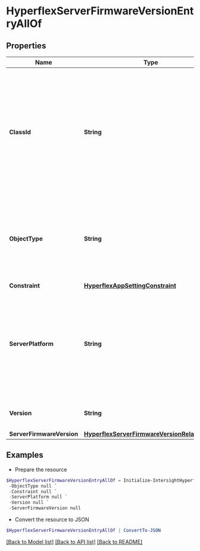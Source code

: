 # HyperflexServerFirmwareVersionEntryAllOf
## Properties

Name | Type | Description | Notes
------------ | ------------- | ------------- | -------------
**ClassId** | **String** | The fully-qualified name of the instantiated, concrete type. This property is used as a discriminator to identify the type of the payload when marshaling and unmarshaling data. | [default to "hyperflex.ServerFirmwareVersionEntry"]
**ObjectType** | **String** | The fully-qualified name of the instantiated, concrete type. The value should be the same as the &#39;ClassId&#39; property. | [default to "hyperflex.ServerFirmwareVersionEntry"]
**Constraint** | [**HyperflexAppSettingConstraint**](HyperflexAppSettingConstraint.md) |  | [optional] 
**ServerPlatform** | **String** | The server platform type that is applicable for the server firmware bundle version. * &#x60;M5&#x60; - M5 generation of UCS server. * &#x60;M4&#x60; - M4 generation of UCS server. | [optional] [default to "M5"]
**Version** | **String** | The server firmware bundle version. | [optional] 
**ServerFirmwareVersion** | [**HyperflexServerFirmwareVersionRelationship**](HyperflexServerFirmwareVersionRelationship.md) |  | [optional] 

## Examples

- Prepare the resource
```powershell
$HyperflexServerFirmwareVersionEntryAllOf = Initialize-IntersightHyperflexServerFirmwareVersionEntryAllOf  -ClassId null `
 -ObjectType null `
 -Constraint null `
 -ServerPlatform null `
 -Version null `
 -ServerFirmwareVersion null
```

- Convert the resource to JSON
```powershell
$HyperflexServerFirmwareVersionEntryAllOf | ConvertTo-JSON
```

[[Back to Model list]](../README.md#documentation-for-models) [[Back to API list]](../README.md#documentation-for-api-endpoints) [[Back to README]](../README.md)

